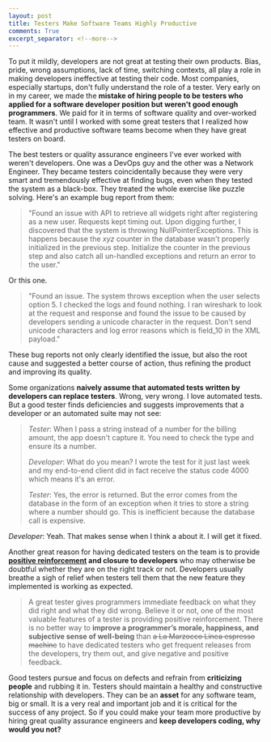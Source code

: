 ```yaml
---
layout: post
title: Testers Make Software Teams Highly Productive
comments: True
excerpt_separator: <!--more-->
---
```


To put it mildly, developers are not great at testing their own products. Bias, pride, wrong assumptions, lack of time, switching contexts, all play a role in making developers ineffective at testing their code. Most companies, especially startups, don't fully understand the role of a tester. Very early on in my career, we made the **mistake of hiring people to be testers who applied for a software developer position but weren't good enough programmers**. We paid for it in terms of software quality and over-worked team. It wasn't until I worked with some great testers that I realized how effective and productive software teams become when they have great testers on board.

<!--more-->

The best testers or quality assurance engineers I've ever worked with weren't developers. One was a DevOps guy and the other was a Network Engineer. They became testers coincidentally because they were very smart and tremendously effective at finding bugs, even when they tested the system as a black-box. They treated the whole exercise like puzzle solving. Here's an example bug report from them:

> "Found an issue with API to retrieve all widgets right after registering as a new user. Requests kept timing out. Upon digging further, I discovered that the system is throwing NullPointerExceptions. This is happens because the *xyz* counter in the database wasn't properly initialized in the previous step. Initialize the counter in the previous step and also catch all un-handled exceptions and return an error to the user."

Or this one.

> "Found an issue. The system throws exception when the user selects option 5. I checked the logs and found nothing. I ran wireshark to look at the request and response and found the issue to be caused by developers sending a unicode character in the request. Don't send unicode characters and log error reasons which is field_10 in the XML payload."

These bug reports not only clearly identified the issue, but also the root cause and suggested a better course of action, thus refining the product and improving its quality.

Some organizations **naively assume that automated tests written by developers can replace testers**. Wrong, very wrong. I love automated tests. But a good tester finds deficiencies and suggests improvements that a developer or an automated suite may not see:

> *Tester*: When I pass a string instead of a number for the billing amount, the app doesn't capture it. You need to check the type and ensure its a number.
>
> *Developer*: What do you mean? I wrote the test for it just last week and my end-to-end client did in fact receive the status code 4000 which means it's an error.
>
> *Tester*: Yes, the error is returned. But the error comes from the database in the form of an exception when it tries to store a string where a number should go. This is inefficient because the database call is expensive.
>
*Developer*: Yeah. That makes sense when I think a about it. I will get it fixed.

Another great reason for having dedicated testers on the team is to provide **[positive reinforcement](https://www.joelonsoftware.com/2010/01/26/why-testers/) and closure to developers** who may otherwise be doubtful whether they are on the right track or not. Developers usually breathe a sigh of relief when testers tell them that the new feature they implemented is working as expected.

> A great tester gives programmers immediate feedback on what they did right and what they did wrong. Believe it or not, one of the most valuable features of a tester is providing positive reinforcement. There is no better way to **improve a programmer’s morale, happiness, and subjective sense of well-being** than ~~a La Marzocco Linea espresso machine~~ to have dedicated testers who get frequent releases from the developers, try them out, and give negative and positive feedback.

Good testers pursue and focus on defects and refrain from **criticizing people** and rubbing it in. Testers should maintain a healthy and constructive relationship with developers. They can be an **asset** for any software team, big or small. It is a very real and important job and it is critical for the success of any project. So if you could make your team more productive by hiring great quality assurance engineers and **keep developers coding, why would you not?**
